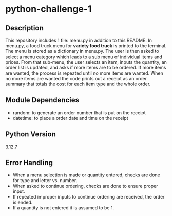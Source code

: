 # python-challenge-1
## Description
This repository includes 1 file: menu.py in addition to this README.  In menu.py, a food truck menu for **variety food truck** is printed to the terminal.  The menu is stored as a dictionary in menu.py. The user is then asked to select a menu category which leads to a sub menu of individual items and prices.  From that sub-menu, the user selects an item, inputs the quantity, an order list is updated, and asks if more items are to be ordered.  If more items are wanted, the process is repeated until no more items are wanted.  When no more items are wanted the code prints out a receipt as an order summary that totals the cost for each item type and the whole order.
## Module Dependencies
- random: to generate an order number that is put on the receipt
- datetime: to place a order date and time on the receipt
## Python Version
  3.12.7
## Error Handling
- When a menu selection is made or quantity entered, checks are done for type and letter vs. number.
- When asked to continue ordering, checks are done to ensure proper input.
- If repeated improper inputs to continue ordering are received, the order is ended.
- If a quantity is not entered it is assumed to be 1.

